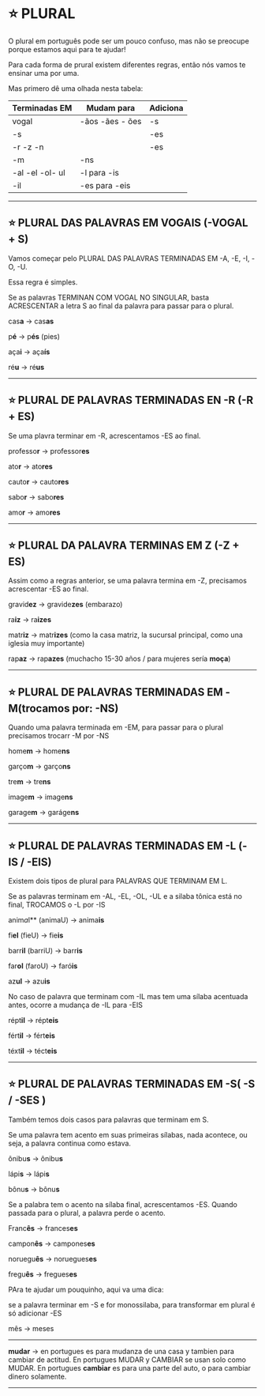 # :star: PLURAL 

O plural em português pode ser um pouco confuso, mas não se preocupe porque estamos aqui para te ajudar!

Para cada forma de prural existem diferentes regras, então nós vamos te ensinar uma por uma.

Mas primero dê uma olhada nesta tabela:

| Terminadas EM | Mudam para | Adiciona |
| ------------- | ---------- | -------- |
| vogal | -ãos -ães - ões | -s |
| -s | | -es |
| -r -z -n | | -es |
| -m | -ns | |
| -al -el -ol- ul | -l para -is | |
| -il | -es para -eis | |

---

## :star:  PLURAL DAS PALAVRAS EM VOGAIS (-VOGAL + S)

Vamos começar pelo PLURAL DAS PALAVRAS TERMINADAS EM -A, -E, -I, -O, -U.

Essa regra é simples.

Se as palavras TERMINAN COM VOGAL NO SINGULAR, basta ACRESCENTAR a letra S ao final da palavra para passar para o plural.

cas**a** -> cas**as**

p**é** -> p**és** (pies)

aça**i** -> aça**ís**

ré**u** -> ré**us**

---

## :star: PLURAL DE PALAVRAS TERMINADAS EN -R (-R + ES)


Se uma plavra terminar em -R, acrescentamos -ES ao final.

professo**r** -> professor**es**

ato**r** -> ato**res**

cauto**r** -> cauto**res**

sabo**r** -> sabo**res**

amo**r** -> amo**res**

---

## :star: PLURAL DA PALAVRA TERMINAS EM Z (-Z + ES)

Assim como a regras anterior, se uma palavra termina em -Z, precisamos acrescentar -ES ao final.

gravid**ez** -> gravide**zes** (embarazo)

ra**iz** -> ra**izes**

matr**iz** -> matr**izes** (como la casa matriz, la sucursal principal, como una iglesia muy importante)

rap**az** -> rap**azes** (muchacho 15-30 años / para mujeres sería **moça**)

---

## :star: PLURAL DE PALAVRAS TERMINADAS EM -M(trocamos por: -NS)

Quando uma palavra terminada em -EM, para passar para o plural precisamos trocarr -M por -NS

home**m** -> home**ns**

garço**m** -> garço**ns**

tre**m** -> tre**ns**

image**m** -> image**ns**

garage**m** -> garáge**ns**

---


## :star: PLURAL DE PALAVRAS TERMINADAS EM -L (-IS / -EIS)

Existem dois tipos de plural para PALAVRAS QUE TERMINAM EM L.

Se as palavras terminam em -AL, -EL, -OL, -UL e a silaba tônica está no final, TROCAMOS o -L por -IS

anim*a*l** (animaU) -> anima**is**

fi**el** (fieU) -> fie**is**

barr**il** (barriU) -> barr**is**

far**ol** (faroU) -> faró**is**

az**ul** -> azu**is**

No caso de palavra que terminam com -IL mas tem uma sílaba acentuada antes, ocorre a mudança de -IL para -EIS

répt**il** -> répt**eis**

fért**il** -> fért**eis**

téxt**il** -> téct**eis**

---


## :star: PLURAL DE PALAVRAS TERMINADAS EM -S( -S / -SES )

Também temos dois casos para palavras que terminam em S.

Se uma palavra tem acento em suas primeiras sílabas, nada acontece, ou seja, a palavra continua como estava.

ônibu**s** -> ônibu**s**

lápi**s** -> lápi**s**

bônu**s** -> bônu**s**

Se a palabra tem o acento na sílaba final, acrescentamos -ES. Quando passada para o plural, a palavra perde o acento.

Franc**ês** -> frances**es**

campon**ês** -> campones**es**

noruegu**ês** -> noruegues**es**

fregu**ês** -> fregues**es**

PAra te ajudar um pouquinho, aqui va uma dica:

se a palavra terminar em -S e for monossilaba, para transformar em plural é só adicionar -ES

mês -> meses

---

**mudar** -> en portugues es para mudanza de una casa y tambien para cambiar de actitud. En portugues MUDAR y CAMBIAR se usan solo como MUDAR. En portugues **cambiar** es para una parte del auto, o para cambiar dinero solamente.

---
